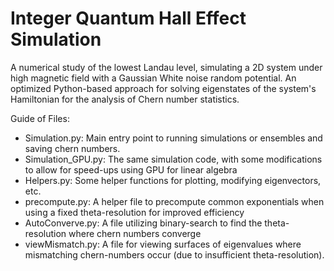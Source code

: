 # Integer Quantum Hall Effect Simulation

A numerical study of the lowest Landau level, simulating a 2D system under high magnetic field with a Gaussian White noise random potential. An optimized Python-based approach for solving eigenstates of the system's Hamiltonian for the analysis of Chern number statistics.

Guide of Files:
- Simulation.py: Main entry point to running simulations or ensembles and saving chern numbers.
- Simulation_GPU.py: The same simulation code, with some modifications to allow for speed-ups using GPU for linear algebra
- Helpers.py: Some helper functions for plotting, modifying eigenvectors, etc.
- precompute.py: A helper file to precompute common exponentials when using a fixed theta-resolution for improved efficiency
- AutoConverve.py: A file utilizing binary-search to find the theta-resolution where chern numbers converge
- viewMismatch.py: A file for viewing surfaces of eigenvalues where mismatching chern-numbers occur (due to insufficient theta-resolution).

